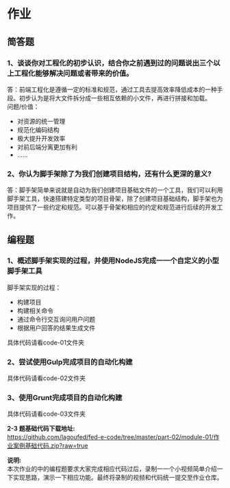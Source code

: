 
# 作业

## 简答题

### 1、谈谈你对工程化的初步认识，结合你之前遇到过的问题说出三个以上工程化能够解决问题或者带来的价值。
答：前端工程化是遵循一定的标准和规范，通过工具去提高效率降低成本的一种手段。初步认为是将大文件拆分成一些相互依赖的小文件，再进行拼接和加载。<br />问题/价值：

- 对资源的统一管理
- 规范化编码结构
- 极大提升开发效率
- 对前后端分离更加有利
- ……



### 2、你认为脚手架除了为我们创建项目结构，还有什么更深的意义?
答：脚手架简单来说就是自动为我们创建项目基础文件的一个工具，我们可以利用脚手架工具，快速搭建特定类型的项目骨架，除了创建项目基础结构，脚手架也为项目提供了一些约定和规范。可以基于骨架和相应的约定和规范进行后续的开发工作。

## 编程题

### 1、概述脚手架实现的过程，并使用NodeJS完成一一个自定义的小型脚手架工具
脚手架实现的过程：

- 构建项目
- 构建相关命令
- 通过命令行交互询问用户问题
- 根据用户回答的结果生成文件

具体代码请看code-01文件夹

### 2、尝试使用Gulp完成项目的自动化构建
具体代码请看code-02文件夹<br />

### 3、使用Grunt完成项目的自动化构建
具体代码请看code-03文件夹<br />

**2-3 题基础代码下载地址:**<br />
https://github.com/lagoufed/fed-e-code/tree/master/part-02/module-01/作业案例基础代码.zip?raw=true

**说明:**<br />本次作业的中的编程题要求大家完成相应代码过后，录制一一个小视频简单介绍一下实现思路，演示一下相应功能。最终将录制的视频和代码统一提交至作业仓库。
